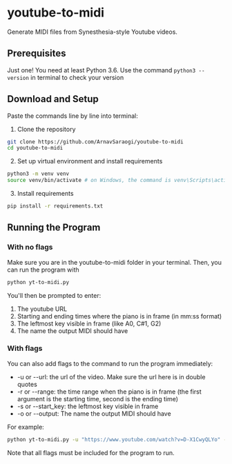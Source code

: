 # youtube-to-midi
Generate MIDI files from Synesthesia-style Youtube videos. 

## Prerequisites
Just one! You need at least Python 3.6. Use the command `python3 --version` in terminal to check your version

## Download and Setup
Paste the commands line by line into terminal:

1. Clone the repository
```bash
git clone https://github.com/ArnavSaraogi/youtube-to-midi
cd youtube-to-midi 
```

2. Set up virtual environment and install requirements
```bash
python3 -m venv venv
source venv/bin/activate # on Windows, the command is venv\Scripts\activate
```

3. Install requirements
```bash
pip install -r requirements.txt
```

## Running the Program
### With no flags
Make sure you are in the youtube-to-midi folder in your terminal. Then, you can run the program with
```bash
python yt-to-midi.py
```
You'll then be prompted to enter:
1. The youtube URL
2. Starting and ending times where the piano is in frame (in mm:ss format)
3. The leftmost key visible in frame (like A0, C#1, G2)
4. The name the output MIDI should have

### With flags
You can also add flags to the command to run the program immediately:
* -u or --url: the url of the video. Make sure the url here is in double quotes
* -r or --range: the time range when the piano is in frame (the first argument is the starting time, second is the ending time)
* -s or --start_key: the leftmost key visible in frame
* -o or --output: The name the output MIDI should have

For example:
```bash
python yt-to-midi.py -u "https://www.youtube.com/watch?v=D-X1CwyQLYo" -r 0:02 1:54 -s A0 -o la_la_land
```
 Note that all flags must be included for the program to run.